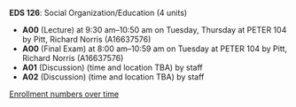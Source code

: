 **EDS 126**: Social Organization/Education (4 units)

- **A00** (Lecture) at 9:30 am–10:50 am on Tuesday, Thursday at PETER 104 by Pitt, Richard Norris (A16637576)
- **A00** (Final Exam) at 8:00 am–10:59 am on Tuesday at PETER 104 by Pitt, Richard Norris (A16637576)
- **A01** (Discussion) (time and location TBA) by staff
- **A02** (Discussion) (time and location TBA) by staff

[Enrollment numbers over time](./EDS126.tsv)
